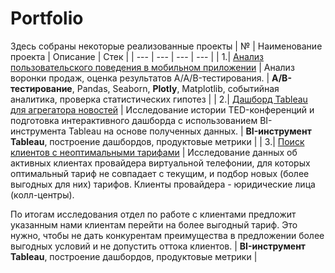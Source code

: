 # Portfolio

Здесь собраны некоторые реализованные проекты
| № | Наименование проекта | Описание | Стек |
| --- | --- | --- | --- |
| 1.| [Анализ пользовательского поведения в мобильном приложении](https://github.com/Kris-Soloveva/Portfolio/tree/main/Анализ%20пользовательского%20поведения%20в%20мобильном%20приложении) | Анализ воронки продаж, оценка результатов A/A/B-тестирования. | **A/B-тестирование**, Pandas, Seaborn, **Plotly**, Matplotlib, событийная аналитика, проверка статистических гипотез |
| 2.| [Дашборд Tableau для агрегатора новостей](https://github.com/Kris-Soloveva/Portfolio/tree/main/Дашборд%20Tableau%20для%20агрегатора%20новостей) | Исследование истории TED-конференций и подготовка интерактивного дашборда с использованием BI-инструмента Tableau на основе полученных данных. | **BI-инструмент Tableau**, построение дашбордов, продуктовые метрики |
| 3.| [Поиск клиентов с неоптимальными тарифами]([https://github.com/Kris-Soloveva/Portfolio/tree/main/Дашборд%20Tableau%20для%20агрегатора%20новостей](https://github.com/Kris-Soloveva/Portfolio/tree/main/Поиск%20клиентов%20с%20неоптимальными%20тарифами)) | Исследование данных об активных клиентах провайдера виртуальной телефонии, для которых оптимальный тариф не совпадает с текущим, и подбор новых (более выгодных для них) тарифов. Клиенты провайдера - юридические лица (колл-центры).

По итогам исследования отдел по работе с клиентами предложит указанным нами клиентам перейти на более выгодный тариф. Это нужно, чтобы не дать конкурентам преимущества в предложении более выгодных условий и не допустить оттока клиентов. | **BI-инструмент Tableau**, построение дашбордов, продуктовые метрики |

